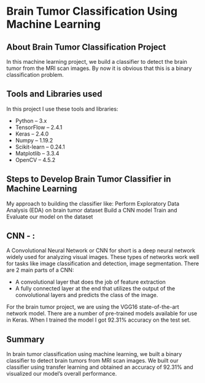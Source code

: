 # Brain Tumor Classification Using Machine Learning
 
## About Brain Tumor Classification Project
In this machine learning project, we build a classifier to detect the brain tumor from the MRI scan images. By now it is obvious that this is a binary classification problem.
## Tools and Libraries used
In this project I use these tools and libraries:
- Python – 3.x
- TensorFlow – 2.4.1
- Keras – 2.4.0
- Numpy – 1.19.2
- Scikit-learn – 0.24.1
- Matplotlib – 3.3.4
- OpenCV – 4.5.2
## Steps to Develop Brain Tumor Classifier in Machine Learning
My approach to building the classifier like:
Perform Exploratory Data Analysis (EDA) on brain tumor dataset
Build a CNN model
Train and Evaluate our model on the dataset
## CNN - : 
A Convolutional Neural Network or CNN for short is a deep neural network widely used for analyzing visual images. These types of networks work well for tasks like image classification and detection, image segmentation. There are 2 main parts of a CNN:
- A convolutional layer that does the job of feature extraction
- A fully connected layer at the end that utilizes the output of the convolutional layers and predicts the class of the image.

For the brain tumor project, we are using the VGG16 state-of-the-art network model. There are a number of pre-trained models available for use in Keras.
When I trained the model I got 92.31% accuracy on the test set.
## Summary
In brain tumor classification using machine learning, we built a binary classifier to detect brain tumors from MRI scan images. We built our classifier using transfer learning and obtained an accuracy of 92.31% and visualized our model’s overall performance.
